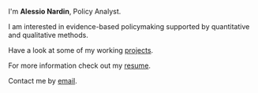 ---
---

I'm **Alessio Nardin**, Policy Analyst.

I am interested in evidence-based policymaking supported by quantitative and qualitative methods.

Have a look at some of my working [projects].

For more information check out my [resume].

Contact me by [email].



[projects]: /projects
[resume]: /resume
[email]: mailto:alessio.nardin@gmail.com
